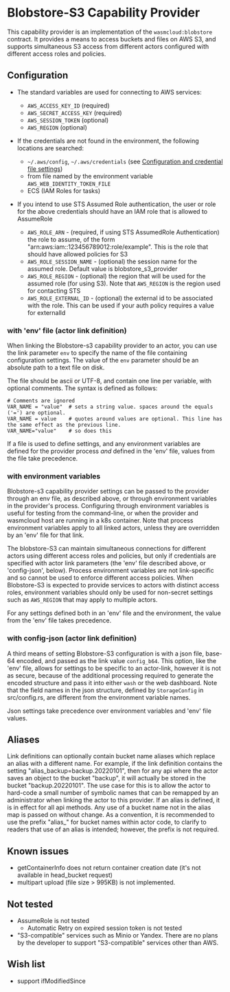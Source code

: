 # Blobstore-S3 Capability Provider

This capability provider is an implementation of the `wasmcloud:blobstore` contract. 
It provides a means to access buckets and files on AWS S3, and supports simultaneous S3 access
from different actors configured with different access roles and policies.

## Configuration

- The standard variables are used for connecting to AWS services:
  - `AWS_ACCESS_KEY_ID` (required)
  - `AWS_SECRET_ACCESS_KEY` (required)
  - `AWS_SESSION_TOKEN` (optional)
  - `AWS_REGION` (optional)

- If the credentials are not found in the environment, the following locations are searched:
  - `~/.aws/config`, `~/.aws/credentials` (see [Configuration and credential file settings](https://docs.aws.amazon.com/cli/latest/userguide/cli-configure-files.html))
  - from file named by the environment variable `AWS_WEB_IDENTITY_TOKEN_FILE`
  - ECS (IAM Roles for tasks)

- If you intend to use STS Assumed Role authentication, the user or role for the above credentials should have an IAM role that is allowed to AssumeRole
  - `AWS_ROLE_ARN` - (required, if using STS AssumedRole Authentication) the role to assume, of the form  "arn:aws:iam::123456789012:role/example". This is the role that should have allowed policies for S3
  - `AWS_ROLE_SESSION_NAME` - (optional) the session name for the assumed role. Default value is blobstore_s3_provider
  - `AWS_ROLE_REGION` - (optional) the region that will be used for the assumed role (for using S3). Note that `AWS_REGION` is the region used for contacting STS
  - `AWS_ROLE_EXTERNAL_ID` - (optional) the external id to be associated with the role. This can be used if your auth policy requires a value for externalId


### with 'env' file (actor link definition)

When linking the Blobstore-s3 capability provider to an actor, you can use the link parameter `env`
to specify the name of the file containing configuration settings.
The value of the `env` parameter should be an absolute path to a text file on disk.

The file should be ascii or UTF-8, and contain one line per variable, with optional comments. The syntax is defined as follows:
```
# Comments are ignored
VAR_NAME = "value"  # sets a string value. spaces around the equals ('=') are optional.
VAR_NAME = value    # quotes around values are optional. This line has the same effect as the previous line.
VAR_NAME="value"    # so does this
```

If a file is used to define settings, and any environment variables are defined for the provider process 
_and_ defined in the 'env' file, values from the file take precedence.

### with environment variables

Blobstore-s3 capability provider settings can be passed to the provider through an env file, as
described above, or through environment variables in the provider's process. Configuring through environment variables
is useful for testing from the command-line, or when the provider and wasmcloud host are running in a k8s container.
Note that process environment variables apply to all linked actors, unless they are overridden by an 'env' file for that link.

The blobstore-S3 can maintain simultaneous connections for different actors using different access roles and policies,
but only if credentials are specified with actor link parameters (the 'env' file described above,
or 'config-json', below). Process environment variables are not link-specific and so cannot be used to enforce
different access policies. When Blobstore-S3 is expected to provide services to actors with distinct
access roles, environment variables should only be used for non-secret settings such as `AWS_REGION`
that may apply to multiple actors.

For any settings defined both in an 'env' file and the environment, the value from the 'env' file takes precedence.

### with config-json (actor link definition)

A third means of setting Blobstore-S3 configuration is with a json file, base-64 encoded,
and passed as the link value `config_b64`. This option, like the 'env' file, allows for settings
to be specific to an actor-link, however it is not as secure, because of the additional processing
required to generate the encoded structure and pass it into either `wash` or the web dashboard.
Note that the field names in the json structure, defined by `StorageConfig` in src/config.rs,
are different from the environment variable names.

Json settings take precedence over environment variables and 'env' file values.


## Aliases

Link definitions can optionally contain bucket name aliases which replace an alias with a different name.
For example, if the link definition contains the setting "alias_backup=backup.20220101", then for any api
where the actor saves an object to the bucket "backup", it will actually be stored in the bucket "backup.20220101".
The use case for this is to allow the actor to hard-code a small number of symbolic names that can be remapped
by an administrator when linking the actor to this provider. If an alias is defined, it is in effect for all api methods.
Any use of a bucket name not in the alias map is passed on without change. As a convention, it is recommended
to use the prefix "alias_" for bucket names within actor code, to clarify to readers that use of an alias is intended;
however, the prefix is not required.


## Known issues

- getContainerInfo does not return container creation date (it's not available in head_bucket request)
- multipart upload (file size > 995KB) is not implemented.

## Not tested

- AssumeRole is not tested
  - Automatic Retry on expired session token is not tested
- "S3-compatible" services such as Minio or Yandex. There are no plans by the developer to support "S3-compatible" services other than AWS.

## Wish list

- support ifModifiedSince
